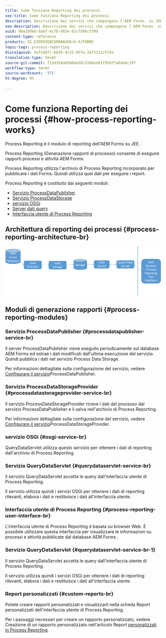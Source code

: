 ```yaml
---
title: Come funziona Reporting dei processi
seo-title: Come funziona Reporting dei processi
description: Descrizione dei servizi che compongono l'AEM Forms  su JEE Process Reporting e introduzione all'interfaccia utente di Process Reporting
seo-description: Descrizione dei servizi che compongono l'AEM Forms  su JEE Process Reporting e introduzione all'interfaccia utente di Process Reporting
uuid: 00a2dd6d-8a6f-4c7b-b03e-81cfd4bcf50d
content-type: reference
products: SG_EXPERIENCEMANAGER/6.4/FORMS
topic-tags: process-reporting
discoiquuid: 4afc68fc-6b39-4c31-95fa-2ef3111c57da
translation-type: tm+mt
source-git-commit: f13d358a6508da5813186ed61f959f7a84e6c19f
workflow-type: tm+mt
source-wordcount: '371'
ht-degree: 0%

---
```



# Come funziona Reporting dei processi {#how-process-reporting-works}

Process Reporting è il modulo di reporting dell&#39;AEM Forms  su JEE.

Process Reporting (Generazione rapporti di processo) consente di eseguire rapporti  processi e attività AEM Forms.

Process Reporting utilizza l&#39;archivio di Process Reporting incorporato per pubblicare i dati Forms. Quindi utilizza quei dati per eseguire i report.

Process Reporting è costituito dai seguenti moduli:

* [Servizio ProcessDataPublisher](/help/forms/using/process-reporting/process-reporting-architecture.md#p-processdatapublisher-service-br-p)
* [Servizio ProcessDataStorage](/help/forms/using/process-reporting/process-reporting-architecture.md#p-processdatastorageprovider-service-br-p)
* [servizio OSGi](/help/forms/using/process-reporting/process-reporting-architecture.md#p-osgi-service-br-p)
* [Server dati query](/help/forms/using/process-reporting/process-reporting-architecture.md#p-querydataservlet-service-br-p)
* [Interfaccia utente di Process Reporting](/help/forms/using/process-reporting/process-reporting-architecture.md#p-process-reporting-user-interface-br-p)

## Architettura di reporting dei processi {#process-reporting-architecture-br}

![processreportistica](assets/processreportingarchitecture.png)

## Moduli di generazione rapporti {#process-reporting-modules}

### Servizio ProcessDataPublisher {#processdatapublisher-service-br}

Il server ProcessDataPublisher viene eseguito periodicamente sul database AEM Forms  ed estrae i dati modificati dall&#39;ultima esecuzione del servizio. Quindi pubblica i dati nel servizio Process Data Storage.

Per informazioni dettagliate sulla configurazione del servizio, vedere [Configurare il servizio](/help/forms/using/process-reporting/install-start-process-reporting.md#p-reportconfiguration-service-p)ProcessDataPublisher.

### Servizio ProcessDataStorageProvider {#processdatastorageprovider-service-br}

Il servizio ProcessDataStorageProvider riceve i dati del processo dal servizio ProcessDataPublisher e li salva nell&#39;archivio di Process Reporting.

Per informazioni dettagliate sulla configurazione del servizio, vedere [Configurare il servizio](/help/forms/using/process-reporting/install-start-process-reporting.md#p-to-configure-the-process-reporting-repository-locations-p)ProcessDataStorageProvider.

### servizio OSGi {#osgi-service-br}

QueryDataServlet utilizza questo servizio per ottenere i dati di reporting dall&#39;archivio di Process Reporting.

### Servizio QueryDataServlet {#querydataservlet-service-br}

Il servizio QueryDataServlet accetta le query dall&#39;interfaccia utente di Process Reporting.

Il servizio utilizza quindi i servizi OSGi per ottenere i dati di reporting rilevanti, elabora i dati e restituisce i dati all&#39;interfaccia utente.

### Interfaccia utente di Process Reporting {#process-reporting-user-interface-br}

L&#39;interfaccia utente di Process Reporting è basata su browser Web. È possibile utilizzare questa interfaccia per visualizzare le informazioni su processi e attività pubblicate dal database AEM Forms .

### Servizio QueryDataServlet {#querydataservlet-service-br-1}

Il servizio QueryDataServlet accetta le query dall&#39;interfaccia utente di Process Reporting.

Il servizio utilizza quindi i servizi OSGi per ottenere i dati di reporting rilevanti, elabora i dati e restituisce i dati all&#39;interfaccia utente.

### Report personalizzati {#custom-reports-br}

Potete creare rapporti personalizzati e visualizzarli nella scheda Report personalizzati dell&#39;interfaccia utente di Process Reporting.

Per i passaggi necessari per creare un rapporto personalizzato, vedere Creazione di un rapporto personalizzato nell&#39;articolo Report [personalizzati in Process Reporting](/help/forms/using/process-reporting/process-reporting-custom-reports.md).


